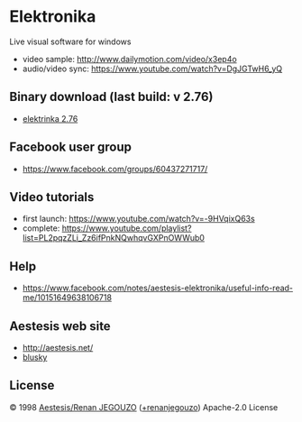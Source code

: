 # Elektronika 

Live visual software for windows

- video sample: http://www.dailymotion.com/video/x3ep4o
- audio/video sync: https://www.youtube.com/watch?v=DgJGTwH6_yQ

## Binary download (last build: v 2.76)

-  [elektrinka 2.76](https://raw.githubusercontent.com/aestesis/elektronika/blob/master/builds/elektronika-276.msi)

## Facebook user group

- https://www.facebook.com/groups/60437271717/

## Video tutorials

-  first launch: https://www.youtube.com/watch?v=-9HVqixQ63s
-  complete: https://www.youtube.com/playlist?list=PL2pqzZLi_Zz6ifPnkNQwhqvGXPnOWWub0

## Help

- https://www.facebook.com/notes/aestesis-elektronika/useful-info-read-me/10151649638106718

## Aestesis web site

- http://aestesis.net/
- [blusky](https://bsky.app/profile/aestesis.bsky.social)

## License

© 1998 [Aestesis/Renan JEGOUZO](http://aestesis.net)  ([+renanjegouzo](https://plus.google.com/u/0/+renanjegouzo)) Apache-2.0 License

